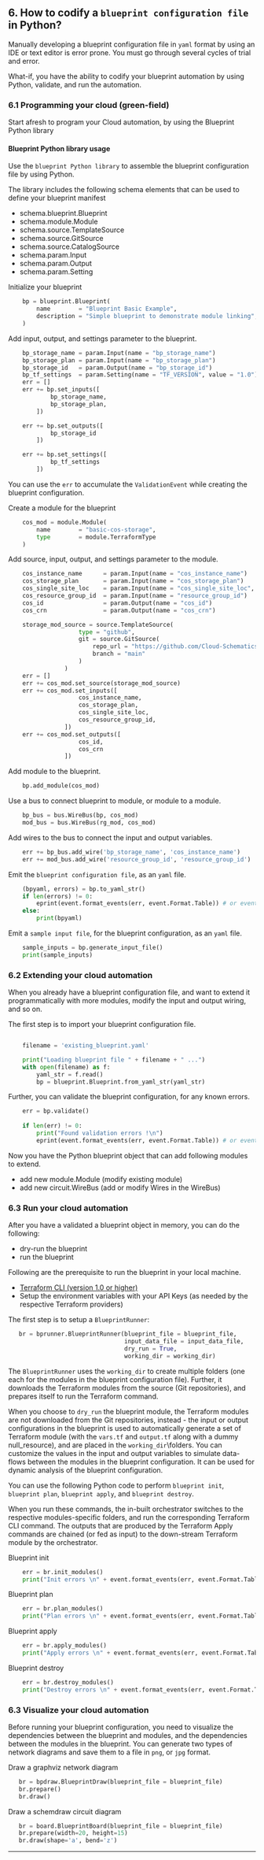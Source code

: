 
## 6. How to codify a `blueprint configuration file` in Python?

Manually developing a blueprint configuration file in `yaml` format by using an IDE or text editor is error prone. You must go through several cycles of trial and error.

What-if, you have the ability to codify your blueprint automation by using Python, validate, and run the automation.

### 6.1 Programming your cloud (green-field)

Start afresh to program your Cloud automation, by using the Blueprint Python library

#### Blueprint Python library usage

  Use the `blueprint Python library` to assemble the blueprint configuration file by using Python.

  The library includes the following schema elements that can be used to define your blueprint manifest
  * schema.blueprint.Blueprint
  * schema.module.Module
  * schema.source.TemplateSource
  * schema.source.GitSource
  * schema.source.CatalogSource
  * schema.param.Input
  * schema.param.Output
  * schema.param.Setting

Initialize your blueprint

```python
    bp = blueprint.Blueprint(
        name        = "Blueprint Basic Example",
        description = "Simple blueprint to demonstrate module linking",
    )
```

Add input, output, and settings parameter to the blueprint.

```python
    bp_storage_name = param.Input(name = "bp_storage_name")
    bp_storage_plan = param.Input(name = "bp_storage_plan")
    bp_storage_id   = param.Output(name = "bp_storage_id")
    bp_tf_settings  = param.Setting(name = "TF_VERSION", value = "1.0")
    err = []
    err += bp.set_inputs([
            bp_storage_name,
            bp_storage_plan,
        ])

    err += bp.set_outputs([
            bp_storage_id
        ])

    err += bp.set_settings([
            bp_tf_settings
        ])
```

You can use the `err` to accumulate the `ValidationEvent` while creating the blueprint configuration.

Create a module for the blueprint

```python
    cos_mod = module.Module(
        name        = "basic-cos-storage", 
        type        = module.TerraformType
    )
```

Add source, input, output, and settings parameter to the module.

```python
    cos_instance_name      = param.Input(name = "cos_instance_name")
    cos_storage_plan       = param.Input(name = "cos_storage_plan")
    cos_single_site_loc    = param.Input(name = "cos_single_site_loc", value = "ams03")
    cos_resource_group_id  = param.Input(name = "resource_group_id")
    cos_id                 = param.Output(name = "cos_id")
    cos_crn                = param.Output(name = "cos_crn")

    storage_mod_source = source.TemplateSource(
                    type = "github", 
                    git = source.GitSource(
                        repo_url = "https://github.com/Cloud-Schematics/blueprint-example-modules/tree/main/IBM-Storage",
                        branch = "main"
                    )
                )
    err = []
    err += cos_mod.set_source(storage_mod_source)
    err += cos_mod.set_inputs([
                    cos_instance_name, 
                    cos_storage_plan, 
                    cos_single_site_loc, 
                    cos_resource_group_id, 
                ])
    err += cos_mod.set_outputs([
                    cos_id,
                    cos_crn
                ])
```

Add module to the blueprint.

```python
    bp.add_module(cos_mod)
```

Use a bus to connect blueprint to module, or module to a module.

```python
    bp_bus = bus.WireBus(bp, cos_mod)
    mod_bus = bus.WireBus(rg_mod, cos_mod)
```

Add wires to the bus to connect the input and output variables.

```python
    err += bp_bus.add_wire('bp_storage_name', 'cos_instance_name')
    err += mod_bus.add_wire('resource_group_id', 'resource_group_id')
```

Emit the `blueprint configuration file`, as an `yaml` file.

```python
    (bpyaml, errors) = bp.to_yaml_str()
    if len(errors) != 0:
        eprint(event.format_events(err, event.Format.Table)) # or event.Format.Json
    else:
        print(bpyaml)
```

Emit a `sample input file`, for the blueprint configuration, as an `yaml` file.

```python
    sample_inputs = bp.generate_input_file()
    print(sample_inputs)

```

### 6.2 Extending your cloud automation

When you already have a blueprint configuration file, and want to extend it programmatically with more modules, modify the input and output wiring, and so on.

The first step is to import your blueprint configuration file.

```python

    filename = 'existing_blueprint.yaml'

    print("Loading blueprint file " + filename + " ...")
    with open(filename) as f:
        yaml_str = f.read()
        bp = blueprint.Blueprint.from_yaml_str(yaml_str)

```

Further, you can validate the blueprint configuration, for any known errors.

```python
    err = bp.validate()
    
    if len(err) != 0:
        print("Found validation errors !\n")
        eprint(event.format_events(err, event.Format.Table)) # or event.Format.Json
```

Now you have the Python blueprint object that can add following modules to extend.
* add new module.Module (modify existing module)
* add new circuit.WireBus (add or modify Wires in the WireBus)

### 6.3 Run your cloud automation

After you have a validated a blueprint object in memory, you can do the following:
* dry-run the blueprint 
* run the blueprint

Following are the prerequisite to run the blueprint in your local machine.
* [Terraform CLI (version 1.0 or higher)](https://cloud.ibm.com/docs/ibm-cloud-provider-for-terraform?topic=ibm-cloud-provider-for-terraform-setup_cli)
* Setup the environment variables with your API Keys (as needed by the respective Terraform providers)

The first step is to setup a `BlueprintRunner`:

```python
   br = bprunner.BlueprintRunner(blueprint_file = blueprint_file, 
                                 input_data_file = input_data_file, 
                                 dry_run = True,
                                 working_dir = working_dir)

```

The `BlueprintRunner` uses the `working_dir` to create multiple folders (one each for the modules in the blueprint configuration file). Further, it downloads the Terraform modules from the source (Git repositories), and prepares itself to run the Terraform command.

When you choose to `dry_run` the blueprint module, the Terraform modules are not downloaded from the Git repositories, instead - the input or output configurations in the blueprint is used to automatically generate a set of Terraform module (with the `vars.tf` and `output.tf` along with a dummy null_resource), and are placed in the `working_dir`\folders. You can customize the values in the input and output variables to simulate data-flows between the modules in the blueprint configuration. It can be used for dynamic analysis of the blueprint configuration.

You can use the following Python code to perform `blueprint init`, `blueprint plan`, `blueprint apply`, and `blueprint destroy`.

When you run these commands, the in-built orchestrator switches to the respective modules-specific folders, and run the corresponding Terraform CLI command. The outputs that are produced by the Terraform Apply commands are chained (or fed as input) to the down-stream Terraform module by the orchestrator.

Blueprint init
```python
    err = br.init_modules()
    print("Init errors \n" + event.format_events(err, event.Format.Table))
```

Blueprint plan
```python
    err = br.plan_modules()
    print("Plan errors \n" + event.format_events(err, event.Format.Table))
```

Blueprint apply
```python
    err = br.apply_modules()
    print("Apply errors \n" + event.format_events(err, event.Format.Table))
```

Blueprint destroy
```python
    err = br.destroy_modules()
    print("Destroy errors \n" + event.format_events(err, event.Format.Table))
```

### 6.3 Visualize your cloud automation

Before running your blueprint configuration, you need to visualize the dependencies between the blueprint and modules, and the dependencies between the modules in the blueprint. You can generate two types of network diagrams and save them to a file in `png`, or `jpg` format.

Draw a graphviz network diagram

```python
   br = bpdraw.BlueprintDraw(blueprint_file = blueprint_file)
   br.prepare()
   br.draw()
```

Draw a schemdraw circuit diagram

```python
   br = board.BlueprintBoard(blueprint_file = blueprint_file)
   br.prepare(width=20, height=15)
   br.draw(shape='a', bend='z')
```

---
